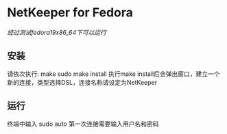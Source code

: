 # NetKeeper for Fedora
_经过测试fedora19x86\_64下可以运行_

## 安装
  请依次执行:
    make
    sudo make install
  执行make install后会弹出窗口，建立一个新的连接，类型选择DSL，连接名称请设定为NetKeeper

## 运行
  终端中输入
    sudo auto
  第一次连接需要输入用户名和密码
